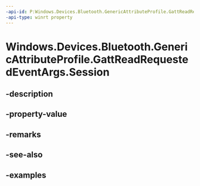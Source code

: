 ```yaml
---
-api-id: P:Windows.Devices.Bluetooth.GenericAttributeProfile.GattReadRequestedEventArgs.Session
-api-type: winrt property
---
```


<!-- Property syntax.
public GattSession Session { get; }
-->

# Windows.Devices.Bluetooth.GenericAttributeProfile.GattReadRequestedEventArgs.Session

## -description

## -property-value

## -remarks

## -see-also

## -examples

